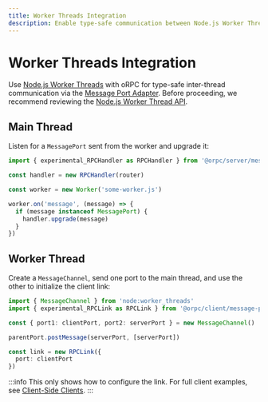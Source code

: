 ```yaml
---
title: Worker Threads Integration
description: Enable type-safe communication between Node.js Worker Threads using oRPC.
---
```


# Worker Threads Integration

Use [Node.js Worker Threads](https://nodejs.org/api/worker_threads.html) with oRPC for type-safe inter-thread communication via the [Message Port Adapter](/docs/adapters/message-port). Before proceeding, we recommend reviewing the [Node.js Worker Thread API](https://nodejs.org/api/worker_threads.html).

## Main Thread

Listen for a `MessagePort` sent from the worker and upgrade it:

```ts
import { experimental_RPCHandler as RPCHandler } from '@orpc/server/message-port'

const handler = new RPCHandler(router)

const worker = new Worker('some-worker.js')

worker.on('message', (message) => {
  if (message instanceof MessagePort) {
    handler.upgrade(message)
  }
})
```

## Worker Thread

Create a `MessageChannel`, send one port to the main thread, and use the other to initialize the client link:

```ts
import { MessageChannel } from 'node:worker_threads'
import { experimental_RPCLink as RPCLink } from '@orpc/client/message-port'

const { port1: clientPort, port2: serverPort } = new MessageChannel()

parentPort.postMessage(serverPort, [serverPort])

const link = new RPCLink({
  port: clientPort
})
```

:::info
This only shows how to configure the link. For full client examples, see [Client-Side Clients](/docs/client/client-side).
:::

